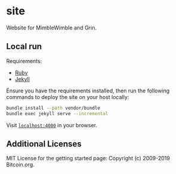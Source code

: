 # site

Website for MimbleWimble and Grin.

## Local run

Requirements:
* [Ruby](https://www.ruby-lang.org/)
* [Jekyll](https://jekyllrb.com/)

Ensure you have the requirements installed, then run the following commands
to deploy the site on your host locally:
```sh
bundle install --path vendor/bundle
bundle exec jekyll serve --incremental
```
Visit [`localhost:4000`](http://localhost:4000) in your browser.

## Additional Licenses
MIT License for the getting started page: Copyright (c) 2009-2019 Bitcoin.org.
